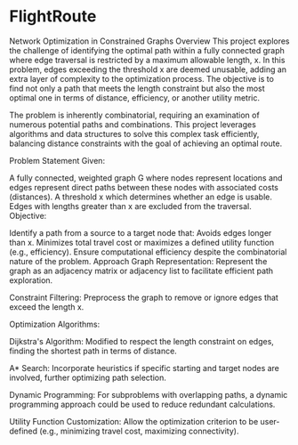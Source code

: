 # FlightRoute
Network Optimization in Constrained Graphs
Overview
This project explores the challenge of identifying the optimal path within a fully connected graph where edge traversal is restricted by a maximum allowable length, x. In this problem, edges exceeding the threshold x are deemed unusable, adding an extra layer of complexity to the optimization process. The objective is to find not only a path that meets the length constraint but also the most optimal one in terms of distance, efficiency, or another utility metric.

The problem is inherently combinatorial, requiring an examination of numerous potential paths and combinations. This project leverages algorithms and data structures to solve this complex task efficiently, balancing distance constraints with the goal of achieving an optimal route.

Problem Statement
Given:

A fully connected, weighted graph G where nodes represent locations and edges represent direct paths between these nodes with associated costs (distances).
A threshold x which determines whether an edge is usable. Edges with lengths greater than x are excluded from the traversal.
Objective:

Identify a path from a source to a target node that:
Avoids edges longer than x.
Minimizes total travel cost or maximizes a defined utility function (e.g., efficiency).
Ensure computational efficiency despite the combinatorial nature of the problem.
Approach
Graph Representation: Represent the graph as an adjacency matrix or adjacency list to facilitate efficient path exploration.

Constraint Filtering: Preprocess the graph to remove or ignore edges that exceed the length x.

Optimization Algorithms:

Dijkstra's Algorithm: Modified to respect the length constraint on edges, finding the shortest path in terms of distance.

A* Search: Incorporate heuristics if specific starting and target nodes are involved, further optimizing path selection.

Dynamic Programming: For subproblems with overlapping paths, a dynamic programming approach could be used to reduce redundant calculations.

Utility Function Customization: Allow the optimization criterion to be user-defined (e.g., minimizing travel cost, maximizing connectivity).
